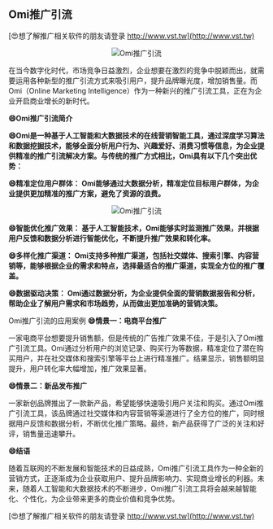 ## **Omi推广引流**

[😍想了解推广相关软件的朋友请登录 http://www.vst.tw](http://www.vst.tw)

 <center><img src="https://vst.tw/MP4/tuiguang/png/5.png" alt="Omi推广引流"></center>

在当今数字化时代，市场竞争日益激烈，企业想要在激烈的竞争中脱颖而出，就需要运用各种新型的推广引流方式来吸引用户，提升品牌曝光度，增加销售量。而Omi（Online Marketing Intelligence）作为一种新兴的推广引流工具，正在为企业开启商业增长的新时代。

**😄Omi推广引流简介**

**😄Omi是一种基于人工智能和大数据技术的在线营销智能工具，通过深度学习算法和数据挖掘技术，能够全面分析用户行为、兴趣爱好、消费习惯等信息，为企业提供精准的推广引流解决方案。与传统的推广方式相比，Omi具有以下几个突出优势：**

**😄精准定位用户群体： Omi能够通过大数据分析，精准定位目标用户群体，为企业提供更加精准的推广方案，避免了资源的浪费。**

 <center><img src="https://vst.tw/MP4/tuiguang/png/4.png" alt="Omi推广引流"></center>

**😄智能优化推广效果： 基于人工智能技术，Omi能够实时监测推广效果，并根据用户反馈和数据分析进行智能优化，不断提升推广效果和转化率。**

**😄多样化推广渠道： Omi支持多种推广渠道，包括社交媒体、搜索引擎、内容营销等，能够根据企业的需求和特点，选择最适合的推广渠道，实现全方位的推广覆盖。**

**😄数据驱动决策： Omi通过数据分析，为企业提供全面的营销数据报告和分析，帮助企业了解用户需求和市场趋势，从而做出更加准确的营销决策。**

Omi推广引流的应用案例
**😄情景一：电商平台推广**

一家电商平台想要提升销售额，但是传统的广告推广效果不佳，于是引入了Omi推广引流工具。Omi通过分析用户的浏览记录、购买行为等数据，精准定位了潜在购买用户，并在社交媒体和搜索引擎等平台上进行精准推广。结果显示，销售额明显提升，用户转化率大幅增加，推广效果显著。

**😄情景二：新品发布推广**

一家新创品牌推出了一款新产品，希望能够快速吸引用户关注和购买。通过Omi推广引流工具，该品牌通过社交媒体和内容营销等渠道进行了全方位的推广，同时根据用户反馈和数据分析，不断优化推广策略。最终，新产品获得了广泛的关注和好评，销售量迅速攀升。

**😄结语**

随着互联网的不断发展和智能技术的日益成熟，Omi推广引流工具作为一种全新的营销方式，正逐渐成为企业获取用户、提升品牌影响力、实现商业增长的利器。未来，随着人工智能和大数据技术的不断进步，Omi推广引流工具将会越来越智能化、个性化，为企业带来更多的商业价值和竞争优势。

[😍想了解推广相关软件的朋友请登录 http://www.vst.tw](http://www.vst.tw)



